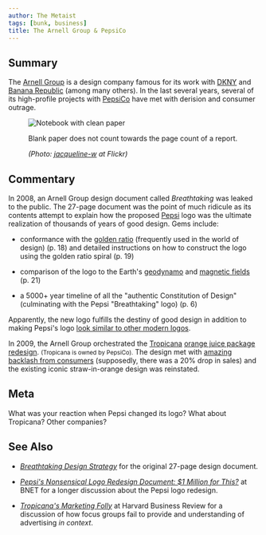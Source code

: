 ```yaml
---
author: The Metaist
tags: [bunk, business]
title: The Arnell Group & PepsiCo
---
```


## Summary

<div class="entry-summary" markdown="1">

The [Arnell Group](http://arnell.com/) is a design company famous for its work
with [DKNY](http://www.dkny.com/) and [Banana Republic](http://www.bananarepublic.com/)
(among many others). In the last several years, several of its high-profile
projects with [PepsiCo](http://www.pepsico.com/) have met with derision and
consumer outrage.

</div>

<figure markdown="1">

![Notebook with clean paper]({{thumbnail}})

<figcaption>
  Blank paper does not count towards the page count of a report.
  <address markdown="1">

(Photo: [jacqueline-w](http://www.flickr.com/photos/jacqueline-w/56107224/) at Flickr)</address>

</figcaption>
</figure><!--more-->

## Commentary

In 2008, an Arnell Group design document called <cite>Breathtaking</cite> was
leaked to the public. The 27-page document was the point of much ridicule as its
contents attempt to explain how the proposed [Pepsi](http://pepsi.com/) logo was
the ultimate realization of thousands of years of good design. Gems include:

- conformance with the [golden ratio](http://en.wikipedia.org/wiki/Golden_ratio)
  (frequently used in the world of design) (p. 18) and detailed instructions
  on how to construct the logo using the golden ratio spiral (p. 19)

- comparison of the logo to the Earth's
  [geodynamo](http://en.wikipedia.org/wiki/Geodynamo) and
  [magnetic fields](http://en.wikipedia.org/wiki/Earth's_magnetic_field) (p. 21)

- a 5000+ year timeline of all the "authentic Constitution of Design"
  (culminating with the Pepsi "Breathtaking" logo) (p. 6)

Apparently, the new logo fulfills the destiny of good design in addition to
making Pepsi's logo
[look similar to other modern logos](http://industry.bnet.com/advertising/1000545/new-pepsi-logo-seems-similar-to-three-other-corporate-emblems/).

In 2009, the Arnell Group orchestrated the [Tropicana](http://www.tropicana.com)
[orange juice package redesign](http://www.nytimes.com/2009/01/08/business/media/08adco.html).
<small>(Tropicana is owned by PepsiCo).</small> The design met with
[amazing backlash from consumers](http://www.nytimes.com/2009/02/23/business/media/23adcol.html?_r=2&pagewanted=all)
(supposedly, there was a 20% drop in sales) and the existing iconic
straw-in-orange design was reinstated.

## Meta

What was your reaction when Pepsi changed its logo? What about Tropicana?
Other companies?

## See Also

- <cite>[Breathtaking Design Strategy](https://web.archive.org/web/20210307163647/https://usefullunacy.typepad.com/files/pepsi-gravitational-field.pdf)</cite>
  for the original 27-page design document.

- <cite>[Pepsi's Nonsensical Logo Redesign Document: $1 Million for This?](http://industry.bnet.com/advertising/1000821/pepsis-nonsensical-logo-redesign-document-1-million-for-this/)</cite>
  at <span class="vcard org fn">BNET</span>
  for a longer discussion about the <span class="vcard org fn">Pepsi</span>
  logo redesign.

- <cite>[Tropicana's Marketing Folly](http://blogs.hbr.org/merholz/2009/02/tropicanas-marketing-folly.html)</cite>
  at <span class="vcard org fn">Harvard Business Review</span>
  for a discussion of how focus groups fail to provide and understanding of
  advertising _in context_.
